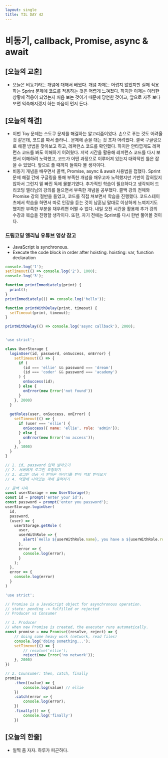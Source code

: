 ```yaml
---
layout: single
title: TIL DAY 42
---
```

# 비동기, callback, Promise, async & await

## [오늘의 교훈]

- 오늘은 비동기라는 개념에 대해서 배웠다. 개념 자체는 어렵지 않았지만 실제 적용하는 Sprint 문제에 코드를 적용하는 것은 어렵게 느껴졌다. 하지만 이제는 이러한 상황에 적응이 되었는지 처음 보는 것이기 때문에 당연한 것이고, 앞으로 자주 보다 보면 익숙해지겠지 하는 마음이 먼저 든다.

## [오늘의 해결]

- 이번 Toy 문제는 스도쿠 문제를 해결하는 알고리즘이었다. 손으로 푸는 것도 어려울 것 같은데, 코드를 짜서 풀라니.. 문제에 손을 대는 것 조차 어려웠다. 결국 구글링으로 해결 방법을 찾아보고 하고, 레퍼런스 코드를 확인했다. 하지만 안타깝게도 레퍼런스 코드를 봐도 이해하기 어려웠다. 저녁 시간을 활용해 레퍼런스 코드를 다시 보면서 이해하려 노력했고, 코드가 어떤 과정으로 이루어져 있는지 대략적인 틀은 잡을 수 있었다. 앞으로 풀 때까지 들여다 볼 생각이다.
- 비동기 개념을 배우면서 콜백, Promise, async & await 사용법을 접했다. Sprint 문제 해결 간에 구글링을 통해 부족한 개념을 채우고자 노력했지만 기반이 잡혀있지 않아서 그런지 밑 빠진 독에 물붙기였다. 추가적인 학습이 필요하다고 생각되어 드리코딩 엘리님의 강의를 들으면서 부족한 개념을 공부했다. 콜백 강의 전체와 Promise 강의 절반을 들었고, 코드를 직접 쳐보면서 학습을 진행했다. 코드스테이츠에서 학습을 하면서 따로 인강을 듣는 것이 남훈님 말대로 이상하게 느껴지기도 했지만 부족한 부분을 채우려면 어쩔 수 없다. 내일 오전 시간을 활용해 추가 강의 수강과 복습을 진행할 생각이다. 또한, 자기 전에는 Sprint를 다시 한번 풀어볼 것이다.

### 드림코딩 엘리님 유튜브 영상 참고

- JavaScript is synchronous.
- Execute the code block in order after hoisting. hoisting: var, function declaration

```jsx
console.log('1');
setTimeout(() => console.log('2'), 1000);
console.log('3');

function printImmediately(print) {
  print();
}
printImmediately(() => console.log('hello'));

function printWithDelay(print, timeout) {
  setTimeout(print, timeout);
}

printWithDelay(() => console.log('async callback'), 2000);
```

```jsx

'use strict';

class UserStorage {
  loginUser(id, password, onSuccess, onError) {
    setTimeout(() => {
      if (
        (id === 'ellie' && password === 'dream')
        (id === 'coder' && password === 'academy')
      ) {
        onSuccess(id);
      } else {
        onError(new Error('not found'))
      }
    }, 2000)
  }
  
  getRoles(user, onSuccess, onError) {
    setTimeout(() => {
      if (user === 'ellie') {
        onSuccess({ name: 'ellie', role: 'admin'});
      } else {
        onError(new Error('no access'));
      }
    }, 1000)
  }
}

// 1. id, password 입력 받아오기
// 2. 서버에게 로그인 요청하기
// 3. 로그인 성공 시 받아온 아이디를 받아 역할 받아오기
// 4. 역할에 나와있는 객체 출력하기

// 콜백 지옥
const userStorage = new UserStorage();
const id = prompt('enter your id');
const password = prompt('enter you password');
userStorage.loginUser(
  id, 
  password, 
  (user) => {
    userStorage.getRole (
      user, 
      userWithRole => {
        alert(`Hello ${userWithRole.name}, you have a ${userWithRole.role} role`);
      },
      error => {
        console.log(error);   
      } 
    );
  },
  error => {
    console.log(error)
  }
)

```

```jsx
'use strict';

// Promise is a JavaScript object for asynchronous operation.
// state: pending -> fulfilled or rejected
// Producer vs Consumer

// 1. Producer
// when new Promise is created, the executer runs automatically.
const promise = new Promise((resolve, reject) => {
    // doing some heavy work (network, read files)
    console.log('doing something...');
    setTimeout(() => {
        // resolve('ellie');
        reject(new Error('no network'));
    }, 2000)
})

// 2. Counsumer: then, catch, finally
promise
    .then((value) => {
        console.log(value) // ellie
    })
    .catch(error => {
        console.log(error);
    })
    .finally(() => {
        console.log('finally')
    })
```

## [오늘의 한줄]

- 일찍 좀 자자. 하루가 피곤하다.
